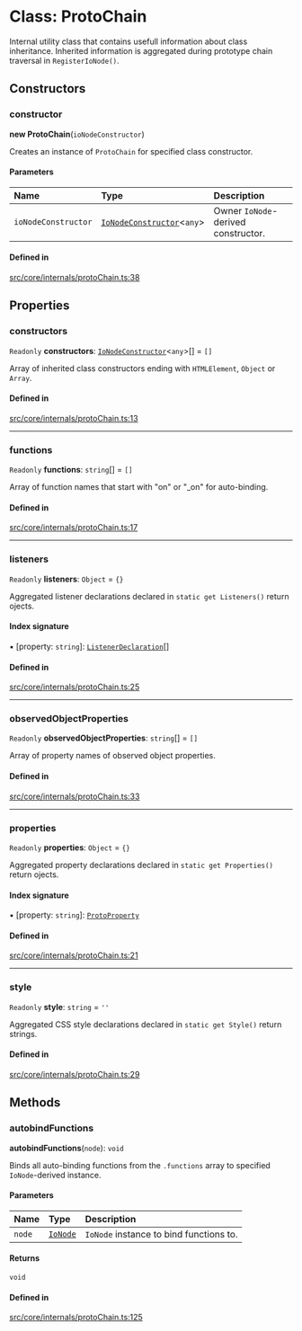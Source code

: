 # Class: ProtoChain

Internal utility class that contains usefull information about class inheritance.
Inherited information is aggregated during prototype chain traversal in `RegisterIoNode()`.

## Constructors

### constructor

**new ProtoChain**(`ioNodeConstructor`)

Creates an instance of `ProtoChain` for specified class constructor.

#### Parameters

| Name | Type | Description |
| :------ | :------ | :------ |
| `ioNodeConstructor` | [`IoNodeConstructor`](../interfaces/IoNodeConstructor.md)<`any`\> | Owner `IoNode`-derived constructor. |

#### Defined in

[src/core/internals/protoChain.ts:38](https://github.com/io-gui/io/blob/main/src/core/internals/protoChain.ts#L38)

## Properties

### constructors

 `Readonly` **constructors**: [`IoNodeConstructor`](../interfaces/IoNodeConstructor.md)<`any`\>[] = `[]`

Array of inherited class constructors ending with `HTMLElement`, `Object` or `Array`.

#### Defined in

[src/core/internals/protoChain.ts:13](https://github.com/io-gui/io/blob/main/src/core/internals/protoChain.ts#L13)

___

### functions

 `Readonly` **functions**: `string`[] = `[]`

Array of function names that start with "on" or "_on" for auto-binding.

#### Defined in

[src/core/internals/protoChain.ts:17](https://github.com/io-gui/io/blob/main/src/core/internals/protoChain.ts#L17)

___

### listeners

 `Readonly` **listeners**: `Object` = `{}`

Aggregated listener declarations declared in `static get Listeners()` return ojects.

#### Index signature

▪ [property: `string`]: [`ListenerDeclaration`](../README.md#listenerdeclaration)[]

#### Defined in

[src/core/internals/protoChain.ts:25](https://github.com/io-gui/io/blob/main/src/core/internals/protoChain.ts#L25)

___

### observedObjectProperties

 `Readonly` **observedObjectProperties**: `string`[] = `[]`

Array of property names of observed object properties.

#### Defined in

[src/core/internals/protoChain.ts:33](https://github.com/io-gui/io/blob/main/src/core/internals/protoChain.ts#L33)

___

### properties

 `Readonly` **properties**: `Object` = `{}`

Aggregated property declarations declared in `static get Properties()` return ojects.

#### Index signature

▪ [property: `string`]: [`ProtoProperty`](ProtoProperty.md)

#### Defined in

[src/core/internals/protoChain.ts:21](https://github.com/io-gui/io/blob/main/src/core/internals/protoChain.ts#L21)

___

### style

 `Readonly` **style**: `string` = `''`

Aggregated CSS style declarations declared in `static get Style()` return strings.

#### Defined in

[src/core/internals/protoChain.ts:29](https://github.com/io-gui/io/blob/main/src/core/internals/protoChain.ts#L29)

## Methods

### autobindFunctions

**autobindFunctions**(`node`): `void`

Binds all auto-binding functions from the `.functions` array to specified `IoNode`-derived instance.

#### Parameters

| Name | Type | Description |
| :------ | :------ | :------ |
| `node` | [`IoNode`](IoNode.md) | `IoNode` instance to bind functions to. |

#### Returns

`void`

#### Defined in

[src/core/internals/protoChain.ts:125](https://github.com/io-gui/io/blob/main/src/core/internals/protoChain.ts#L125)
